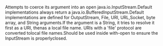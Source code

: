 Attempts to coerce its argument into an open java.io.InputStream.Default implementations always return a java.io.BufferedInputStream.Default implementations are defined for OutputStream, File, URI, URL,Socket, byte array, and String arguments.If the argument is a String, it tries to resolve it first as a URI, thenas a local file name.  URIs with a 'file' protocol are converted tolocal file names.Should be used inside with-open to ensure the InputStream is properlyclosed.